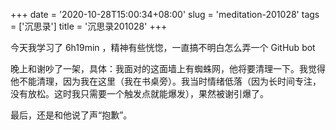 +++
date = '2020-10-28T15:00:34+08:00'
slug = 'meditation-201028'
tags = ['沉思录']
title = '沉思录201028'
+++

今天我学习了 6h19min ，精神有些恍惚，一直搞不明白怎么弄一个 GitHub bot

晚上和谢吵了一架，具体：我面对的这面墙上有蜘蛛网，他将要清理一下。我觉得他不能清理，因为我在这里（我在书桌旁）。我当时情绪低落（因为长时间专注，没有放松。这时我只需要一个触发点就能爆发），果然被谢引爆了。

最后，还是和他说了声“抱歉”。
